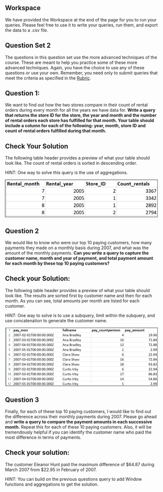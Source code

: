 ## Workspace

We have provided the Workspace at the end of the page for you to run your queries. Please feel free to use it to write your queries, run them, and export the data to a .csv file.

## Question Set 2

The questions in this question set use the more advanced techniques of the course. These are meant to help you practice some of these more advanced techniques. Again, you have the choice to use any of these questions or use your own. Remember, you need only to submit queries that meet the criteria as specified in the <a href="https://review.udacity.com/#!/rubrics/2095/view">Rubric</a>.

## Question 1:

We want to find out how the two stores compare in their count of rental orders during every month for all the years we have data for.  <b>Write a query that returns the store ID for the store, the year and month and the number of rental orders each store has fulfilled for that month. Your table should include a column for each of the following: year, month, store ID and count of rental orders fulfilled during that month.</b>


## Check Your Solution

The following table header provides a preview of what your table should look like. The count of rental orders is sorted in descending order.

HINT: One way to solve this query is the use of aggregations.

<img src="ques4a.png">


## Question 2

We would like to know who were our top 10 paying customers, how many payments they made on a monthly basis during 2007, and what was the amount of the monthly payments. <b>Can you write a query to capture the customer name, month and year of payment, and total payment amount for each month by these top 10 paying customers?</b>

## Check your Solution:

The following table header provides a preview of what your table should look like. The results are sorted first by customer name and then for each month. As you can see, total amounts per month are listed for each customer.

HINT: One way to solve is to use a subquery, limit within the subquery, and use concatenation to generate the customer name.

<img src="ques5a.png">

## Question 3

Finally, for each of these top 10 paying customers, I would like to find out the difference across their monthly payments during 2007. Please go ahead and <b>write a query to compare the payment amounts in each successive month.</b> Repeat this for each of these 10 paying customers. Also, it will be tremendously helpful if you can identify the customer name who paid the most difference in terms of payments.

## Check your solution:

The customer Eleanor Hunt paid the maximum difference of $64.87 during March 2007 from $22.95 in February of 2007.

HINT: You can build on the previous questions query to add Window functions and aggregations to get the solution.
